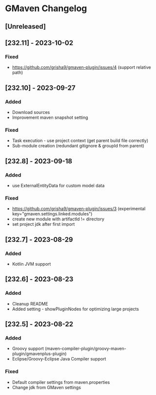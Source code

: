 # GMaven Changelog

## [Unreleased]

## [232.11] - 2023-10-02

### Fixed
- https://github.com/grisha9/gmaven-plugin/issues/4 (support relative path)

## [232.10] - 2023-09-27

### Added
- Download sources
- Improvement maven snapshot setting

### Fixed
- Task execution - use project context (get parent build file correctly)
- Sub-module creation (redundant gitignore & groupId from parent)

## [232.8] - 2023-09-18

### Added
- use ExternalEntityData for custom model data

### Fixed
- https://github.com/grisha9/gmaven-plugin/issues/3 (experimental key="gmaven.settings.linked.modules")
- create new module with artifactId != directory
- set project jdk after first import

## [232.7] - 2023-08-29

### Added
- Kotlin JVM support


## [232.6] - 2023-08-23

### Added
- Cleanup README
- Added setting - showPluginNodes for optimizing large projects

## [232.5] - 2023-08-22

### Added
- Groovy support (maven-compiler-plugin/groovy-maven-plugin/gmavenplus-plugin)
- Eclipse/Groovy-Eclipse Java Compiler support

### Fixed
- Default compiler settings from maven.properties
- Change jdk from GMaven settings